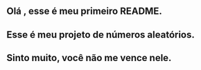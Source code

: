 ## Olá , esse é meu primeiro README.
## Esse é meu projeto de números aleatórios.
## Sinto muito, você não me vence nele.
